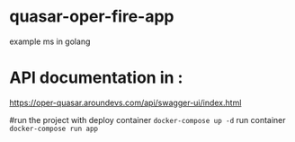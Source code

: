 # quasar-oper-fire-app
example ms in golang

# API documentation in : 

https://oper-quasar.aroundevs.com/api/swagger-ui/index.html

#run the project with 
deploy  container
`docker-compose up -d`
run container
`docker-compose run app`